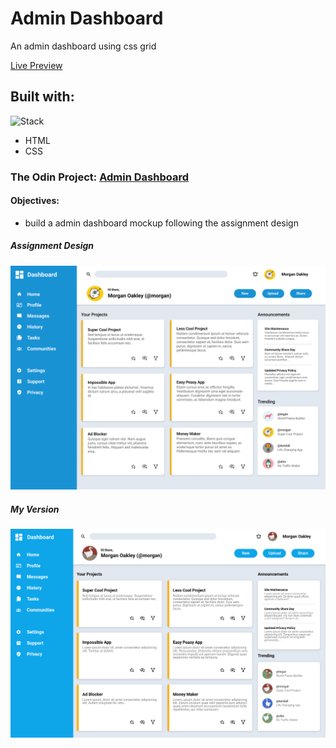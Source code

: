 # Admin Dashboard

An admin dashboard using css grid

[Live Preview](https://vsilagy.github.io/admin-dashboard/)

## Built with:

![Stack](https://skills.thijs.gg/icons?i=html,css)

- HTML
- CSS

### **The Odin Project**: [Admin Dashboard](https://theodinproject.com/lessons/node-path-intermediate-html-and-css-admin-dashboard)

#### Objectives:

- build a admin dashboard mockup following the assignment design

##### Assignment Design

![dashboard-project](/assets/dashboard-project.png)

##### My Version

![screenshot](/assets/screenshot.png)
